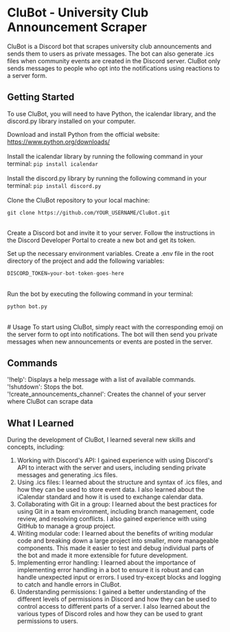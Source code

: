 # CluBot - University Club Announcement Scraper
CluBot is a Discord bot that scrapes university club announcements and sends them to users as private messages. The bot can also generate .ics files when community events are created in the Discord server. CluBot only sends messages to people who opt into the notifications using reactions to a server form.

## Getting Started
To use CluBot, you will need to have Python, the icalendar library, and the discord.py library installed on your computer.

Download and install Python from the official website: https://www.python.org/downloads/
<br><br>
Install the icalendar library by running the following command in your terminal:
```pip install icalendar```<br><br>
Install the discord.py library by running the following command in your terminal:
```pip install discord.py```<br><br>
Clone the CluBot repository to your local machine:

```git 
git clone https://github.com/YOUR_USERNAME/CluBot.git
```
<br>
Create a Discord bot and invite it to your server. Follow the instructions in the Discord Developer Portal to create a new bot and get its token.

Set up the necessary environment variables. Create a .env file in the root directory of the project and add the following variables:

```python
DISCORD_TOKEN=your-bot-token-goes-here
```
<br>
Run the bot by executing the following command in your terminal:

```python
python bot.py
```
<br>
# Usage
To start using CluBot, simply react with the corresponding emoji on the server form to opt into notifications. The bot will then send you private messages when new announcements or events are posted in the server.

## Commands
'!help': Displays a help message with a list of available commands.<br>
'!shutdown': Stops the bot.<br>
'!create_announcements_channel': Creates the channel of your server where CluBot can scrape data<br>

## What I Learned
During the development of CluBot, I learned several new skills and concepts, including:

1) Working with Discord's API: I gained experience with using Discord's API to interact with the server and users, including sending private messages and generating .ics files.<br>
2) Using .ics files: I learned about the structure and syntax of .ics files, and how they can be used to store event data. I also learned about the iCalendar standard and how it is used to exchange calendar data.<br>
3) Collaborating with Git in a group: I learned about the best practices for using Git in a team environment, including branch management, code review, and resolving conflicts. I also gained experience with using GitHub to manage a group project.<br>
4) Writing modular code: I learned about the benefits of writing modular code and breaking down a large project into smaller, more manageable components. This made it easier to test and debug individual parts of the bot and made it more extensible for future development.<br>
5) Implementing error handling: I learned about the importance of implementing error handling in a bot to ensure it is robust and can handle unexpected input or errors. I used try-except blocks and logging to catch and handle errors in CluBot.<br>
6) Understanding permissions: I gained a better understanding of the different levels of permissions in Discord and how they can be used to control access to different parts of a server. I also learned about the various types of Discord roles and how they can be used to grant permissions to users.
